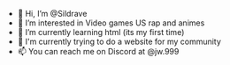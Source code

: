- 👋 Hi, I’m @Sildrave
- 👀 I’m interested in Video games US rap and animes
- 🌱 I’m currently learning html (its my first time)
- 💞️ I'm currently trying to do a website for my community 
- 📫 You can reach me on Discord at @jw.999

<!---
Sildrave/Sildrave is a ✨ special ✨ repository because its `README.md` (this file) appears on your GitHub profile.
You can click the Preview link to take a look at your changes.
--->
